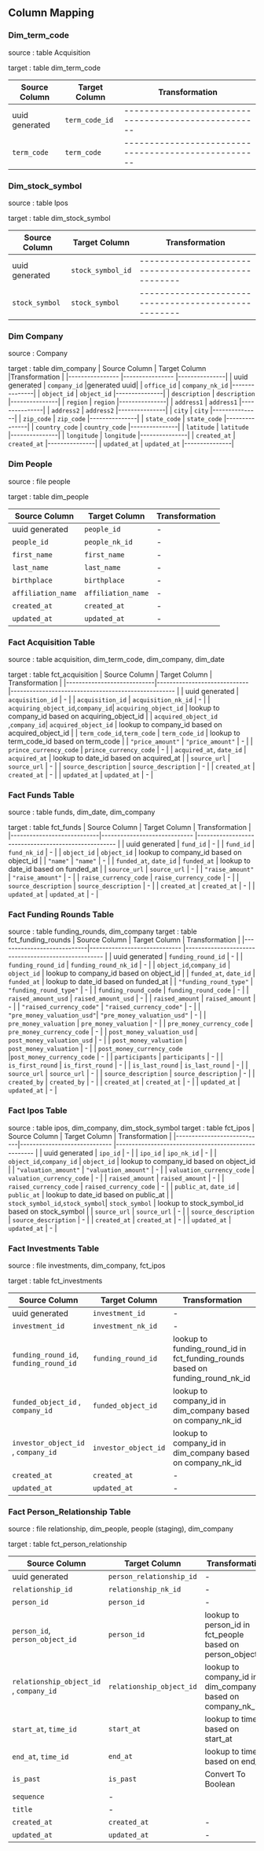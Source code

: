 
## Column Mapping

### Dim_term_code
source : table Acquisition

target : table dim_term_code

| Source Column  | Target Column  | Transformation                                     |
|----------------|----------------|----------------------------------------------------|
| uuid generated | `term_code_id` |----------------------------------------------------|
| `term_code`    | `term_code`    |----------------------------------------------------|

### Dim_stock_symbol
source : table Ipos

target : table dim_stock_symbol

| Source Column  | Target Column     | Transformation                                     |
|----------------|----------------   |----------------------------------------------------|
| uuid generated | `stock_symbol_id` |----------------------------------------------------|
| `stock_symbol` | `stock_symbol`    |----------------------------------------------------|



### Dim Company
source : Company

target : table dim_company
| Source Column   | Target Column   |Transformation |
|---------------- |---------------- |---------------|
| uuid generated  | `company_id`    |generated  uuid|
| `office_id`     | `company_nk_id` |---------------|
| `object_id`     | `object_id`     |---------------|
| `description`   | `description`   |---------------|
| `region`        | `region`        |---------------|
| `address1`      | `address1`      |---------------|
| `address2`      | `address2`      |---------------|
| `city`          | `city`          |---------------|
| `zip_code`      | `zip_code`      |---------------|
| `state_code`    | `state_code`    |---------------|
| `country_code`  | `country_code`  |---------------|
| `latitude`      | `latitude`      |---------------|
| `longitude`     | `longitude`     |---------------|
| `created_at`    | `created_at`    |---------------|
| `updated_at`    | `updated_at`    |---------------|



### Dim People
source : file people

target : table dim_people

| Source Column                 | Target Column      | Transformation                                                   |
|--------------------------------|-------------------|-----------------------------------------------------------------|
| uuid generated             | `people_id`                     | -                                                     |
| `people_id`            | `people_nk_id`                  | -                                                     |
| `first_name`            | `first_name`                  | -                                                     |
| `last_name`            | `last_name`                  | -                                                     |
| `birthplace`            | `birthplace`                  | -                                                     |
| `affiliation_name`            | `affiliation_name`                  | -                                                     |
| `created_at`               | `created_at`                     | -                                                  |
| `updated_at`               | `updated_at`                     | -                                                  |

### Fact Acquisition Table
source : table acquisition, dim_term_code, dim_company, dim_date

target : table fct_acquisition
| Source Column              | Target Column                | Transformation                                      |
|----------------------------|----------------------------- |---------------------------------------------------- |
| uuid generated             | `acquisition_id`             | -                                                   |
| `acquisition_id`           | `acquisition_nk_id`          | -                                                   |
| `acquiring_object_id`,`company_id`| `acquiring_object_id`  | lookup to company_id based on acquiring_object_id  |
| `acquired_object_id` ,`company_id`| `acquired_object_id`   | lookup to company_id based on acquired_object_id   |
| `term_code_id`,`term_code`        | `term_code_id`         |  lookup to term_code_id based on  term_code        |
| `"price_amount"`                  | `"price_amount"`       | -                                                  |
| `prince_currency_code`            | `prince_currency_code` | -                                                  |
| `acquired_at`, `date_id`          | `acquired_at`          | lookup to date_id based on acquired_at             |
| `source_url`                      | `source_url`           | -                                                  |
| `source_description`              | `source_description`   | -                                                  |
| `created_at`               | `created_at`                  | -                                                  |
| `updated_at`               | `updated_at`                  | -                                                  |

### Fact Funds Table
source : table funds, dim_date, dim_company

target : table fct_funds
| Source Column              | Target Column                | Transformation                                      |
|----------------------------|----------------------------- |---------------------------------------------------- |
| uuid generated             | `fund_id`             | -                                                   |
| `fund_id`                  | `fund_nk_id`          | -                                                   |
| `object_id`                | `object_id`           | lookup to company_id based on object_id             |
| `"name"`                   | `"name"`              | -                                                  |
| `funded_at`, `date_id`     | `funded_at`           | lookup to date_id based on funded_at               |
| `source_url`               | `source_url`          | -                                                  |
| `"raise_amount"`           | `"raise_amount"`      | -                                                  |
| `raise_currency_code`      | `raise_currency_code` | -                                                  |
| `source_description`       | `source_description`  | -                                                  |
| `created_at`               | `created_at`          | -                                                  |
| `updated_at`               | `updated_at`          | -                                                  |


### Fact Funding Rounds Table
source : table funding_rounds, dim_company
target : table fct_funding_rounds
| Source Column              | Target Column                | Transformation                                      |
|----------------------------|----------------------------- |---------------------------------------------------- |
| uuid generated             | `funding_round_id`               | -                                                     |
| `funding_round_id`         | `funding_round_nk_id`            | -                                                     |
| `object_id`,`company_id`   | `object_id`                      | lookup to company_id based on object_id               |
| `funded_at`, `date_id`     | `funded_at`                      | lookup to date_id based on funded_at                  |
| `"funding_round_type"`     | `"funding_round_type"`           | -                                                     |
| `funding_round_code`       | `funding_round_code`             | -                                                     |
| `raised_amount_usd`        | `raised_amount_usd`              | - |
| `raised_amount`            | `raised_amount`                  | - |
| `"raised_currency_code"`   | `"raised_currency_code"`         | - |
| `"pre_money_valuation_usd"`| `"pre_money_valuation_usd"`      | - |
| `pre_money_valuation`      | `pre_money_valuation`            | - |
| `pre_money_currency_code`  | `pre_money_currency_code`        | - |
| `post_money_valuation_usd` | `post_money_valuation_usd`       | - |
| `post_money_valuation`     | `post_money_valuation`           | - |
| `post_money_currency_code` |`post_money_currency_code`        | - |
| `participants`             | `participants`                   | - |
| `is_first_round`           | `is_first_round`                 | - |
| `is_last_round`            | `is_last_round`                  | - |
| `source_url`               | `source_url`                     | -                                                  |
| `source_description`       | `source_description`             | -                                                  |
| `created_by`               | `created_by`                     | -                                                  |
| `created_at`               | `created_at`                     | -                                                  |
| `updated_at`               | `updated_at`                     | -                                                  |


### Fact Ipos Table
source : table ipos, dim_company, dim_stock_symbol
target : table fct_ipos
| Source Column              | Target Column                | Transformation                                      |
|----------------------------|----------------------------- |---------------------------------------------------- |
| uuid generated             | `ipo_id`                     | -                                                     |
| `ipo_id`                   | `ipo_nk_id`                  | -                                                     |
| `object_id`,`company_id`   | `object_id`                  | lookup to company_id based on object_id               |
| `"valuation_amount"`       | `"valuation_amount"`         | -                                                     |
| `valuation_currency_code`  | `valuation_currency_code`    | -                                  |
| `raised_amount`            | `raised_amount`              | - |
| `raised_currency_code`     | `raised_currency_code`       | - |
| `public_at`, `date_id`     | `public_at`                  | lookup to date_id based on public_at                  |
| `stock_symbol_id`,`stock_symbol`| `stock_symbol`          |  lookup to stock_symbol_id based on  stock_symbol        |
| `source_url`               | `source_url`                     | -                                                  |
| `source_description`       | `source_description`             | -                                                  |
| `created_at`               | `created_at`                     | -                                                  |
| `updated_at`               | `updated_at`                     | -                                                  |


### Fact Investments Table
source : file investments, dim_company, fct_ipos

target : table fct_investments

| Source Column                 | Target Column      | Transformation                                                   |
|--------------------------------|-------------------|-----------------------------------------------------------------|
| uuid generated             | `investment_id`                     | -                                                     |
| `investment_id`            | `investment_nk_id`                  | -                                                     |
| `funding_round_id`, `funding_round_id`| `funding_round_id`|lookup to funding_round_id in fct_funding_rounds based on funding_round_nk_id|
| `funded_object_id` , `company_id`            | `funded_object_id` | lookup to company_id in dim_company based on company_nk_id |
| `investor_object_id` , `company_id`            | `investor_object_id` | lookup to company_id in dim_company based on company_nk_id |
| `created_at`               | `created_at`                     | -                                                  |
| `updated_at`               | `updated_at`                     | -                                                  |


### Fact Person_Relationship Table
source : file relationship, dim_people, people (staging), dim_company

target : table fct_person_relationship

| Source Column                 | Target Column      | Transformation                                                   |
|--------------------------------|-------------------|-----------------------------------------------------------------|
| uuid generated             | `person_relationship_id`                     | -                                                     |
| `relationship_id`            | `relationship_nk_id`                  | -                                                     |
| `person_id`            | `person_id`                  | -                                                     |
| `person_id`, `person_object_id`| `person_id`|lookup to person_id in fct_people based on person_object_id|
| `relationship_object_id` , `company_id`            | `relationship_object_id` | lookup to company_id in dim_company based on company_nk_id |
| `start_at`, `time_id`          | `start_at`          | lookup to time_id based on start_at             |
| `end_at`, `time_id`          | `end_at`          | lookup to time_id based on end_at             |
| `is_past`            | `is_past`                  | Convert To Boolean                                                    |
`sequence`                  | -                                             |
`title`                  | -                                                 |
| `created_at`               | `created_at`                     | -                                                  |
| `updated_at`               | `updated_at`                     | -                                                  |